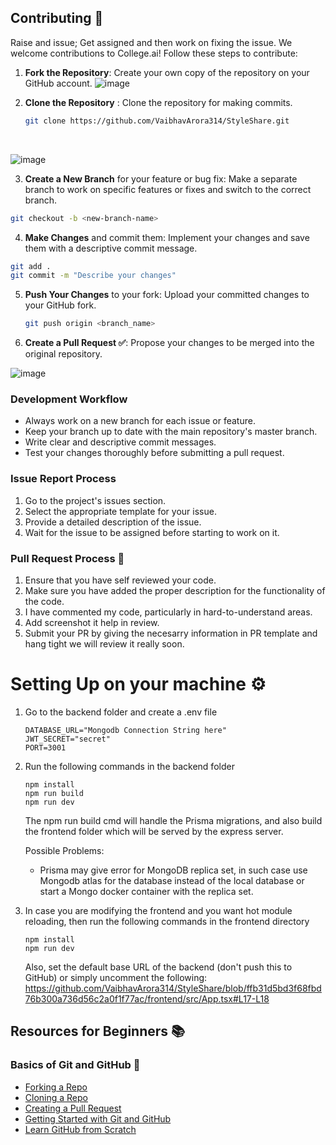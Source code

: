 ## Contributing 📝
Raise and issue; Get assigned and then work on fixing the issue.
We welcome contributions to College.ai! Follow these steps to contribute:

1. **Fork the Repository**: Create your own copy of the repository on your GitHub account.
![image](https://github.com/debangi29/StyleShare/assets/117537653/b33a38b0-ea03-4adf-88ac-b1ea8f177b84)


2. **Clone the Repository** : Clone the repository for making commits.
   ```bash
   git clone https://github.com/VaibhavArora314/StyleShare.git
   ```
      <br>
   
![image](https://github.com/debangi29/StyleShare/assets/117537653/162abab4-04eb-4e41-99f2-da702bac656b)


3. **Create a New Branch** for your feature or bug fix: Make a separate branch to work on specific features or fixes and switch to the correct branch.
```bash
git checkout -b <new-branch-name>
```
4. **Make Changes** and commit them: Implement your changes and save them with a descriptive commit message.
```bash
git add .
git commit -m "Describe your changes"
```
5. **Push Your Changes** to your fork: Upload your committed changes to your GitHub fork.
   ```bash
   git push origin <branch_name>
   ```
6. **Create a Pull Request ✅**: Propose your changes to be merged into the original repository.
   <br>
   
![image](https://github.com/debangi29/StyleShare/assets/117537653/5ff97d14-0145-45fe-ac44-9cb187624815)

### Development Workflow
- Always work on a new branch for each issue or feature.
- Keep your branch up to date with the main repository's master branch.
- Write clear and descriptive commit messages.
- Test your changes thoroughly before submitting a pull request.

### Issue Report Process
1. Go to the project's issues section.
2. Select the appropriate template for your issue.
3. Provide a detailed description of the issue.
4. Wait for the issue to be assigned before starting to work on it.

### **Pull Request Process 🚀**

1. Ensure that you have self reviewed your code.
2. Make sure you have added the proper description for the functionality of the code.
3. I have commented my code, particularly in hard-to-understand areas.
4. Add screenshot it help in review.
5. Submit your PR by giving the necesarry information in PR template and hang tight we will review it really soon.

# Setting Up on your machine ⚙️
1. Go to the backend folder and create a .env file
    ```
    DATABASE_URL="Mongodb Connection String here"
    JWT_SECRET="secret"
    PORT=3001
    ```
2. Run the following commands in the backend folder
    ```
    npm install
    npm run build
    npm run dev
    ```
    The npm run build cmd will handle the Prisma migrations, and also build the frontend folder which will be served by the express server.
    
    Possible Problems:
    - Prisma may give error for MongoDB replica set, in such case use Mongodb atlas for the database instead of the local database or start a Mongo docker container with the replica set.
3. In case you are modifying the frontend and you want hot module reloading, then run the following commands in the frontend directory
    ```
    npm install
    npm run dev
    ```
    Also, set the default base URL of the backend (don't push this to GitHub) or simply uncomment the following:
    https://github.com/VaibhavArora314/StyleShare/blob/ffb31d5bd3f68fbd76b300a736d56c2a0f1f77ac/frontend/src/App.tsx#L17-L18

## Resources for Beginners 📚
### Basics of Git and GitHub 📂
- [Forking a Repo](https://help.github.com/en/articles/fork-a-repo)
- [Cloning a Repo](https://help.github.com/en/articles/cloning-a-repository)
- [Creating a Pull Request](https://help.github.com/en/articles/creating-a-pull-request)
- [Getting Started with Git and GitHub](https://guides.github.com/introduction/git-handbook/)
- [Learn GitHub from Scratch](https://www.youtube.com/watch?v=w3jLJU7DT5E)

